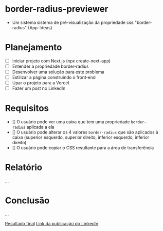 # border-radius-previewer
- Um sistema sistema de pré-visualização da propriedade css "border-radius" (App-Ideas)

 # Planejamento
 - [ ] Iniciar projeto com Next.js (npx create-next-app)
 - [ ] Entender a propriedade border-radius
 - [ ] Desenvolver uma solução para este problema
 - [ ] Estilizar a página construindo o front-end
 - [ ] Upar o projeto para a Vercel
 - [ ] Fazer um post no LinkedIn

# Requisitos
- [] O usuário pode ver uma caixa que tem uma propriedade `border-radius` aplicada a ela
- [] O usuário pode alterar os 4 valores `border-radius` que são aplicados à caixa (superior esquerdo, superior direito, inferior esquerdo, inferior direito)
- [] O usuário pode copiar o CSS resultante para a área de transferência

# Relatório
...
# Conclusão
...

[Resultado final]()
[Link da publicação do LinkedIn]()
